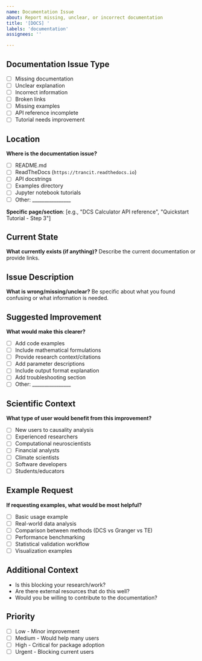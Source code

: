 ```yaml
---
name: Documentation Issue
about: Report missing, unclear, or incorrect documentation
title: '[DOCS] '
labels: 'documentation'
assignees: ''

---
```


## Documentation Issue Type

- [ ] Missing documentation
- [ ] Unclear explanation
- [ ] Incorrect information
- [ ] Broken links
- [ ] Missing examples
- [ ] API reference incomplete
- [ ] Tutorial needs improvement

## Location

**Where is the documentation issue?**

- [ ] README.md
- [ ] ReadTheDocs (`https://trancit.readthedocs.io`)
- [ ] API docstrings
- [ ] Examples directory
- [ ] Jupyter notebook tutorials
- [ ] Other: ________________

**Specific page/section**: [e.g., "DCS Calculator API reference", "Quickstart Tutorial - Step 3"]

## Current State

**What currently exists (if anything)?**
Describe the current documentation or provide links.

## Issue Description

**What is wrong/missing/unclear?**
Be specific about what you found confusing or what information is needed.

## Suggested Improvement

**What would make this clearer?**

- [ ] Add code examples
- [ ] Include mathematical formulations
- [ ] Provide research context/citations
- [ ] Add parameter descriptions
- [ ] Include output format explanation
- [ ] Add troubleshooting section
- [ ] Other: ________________

## Scientific Context

**What type of user would benefit from this improvement?**

- [ ] New users to causality analysis
- [ ] Experienced researchers
- [ ] Computational neuroscientists  
- [ ] Financial analysts
- [ ] Climate scientists
- [ ] Software developers
- [ ] Students/educators

## Example Request

**If requesting examples, what would be most helpful?**

- [ ] Basic usage example
- [ ] Real-world data analysis
- [ ] Comparison between methods (DCS vs Granger vs TE)
- [ ] Performance benchmarking
- [ ] Statistical validation workflow
- [ ] Visualization examples

## Additional Context

- Is this blocking your research/work?
- Are there external resources that do this well?
- Would you be willing to contribute to the documentation?

## Priority

- [ ] Low - Minor improvement
- [ ] Medium - Would help many users
- [ ] High - Critical for package adoption
- [ ] Urgent - Blocking current users

